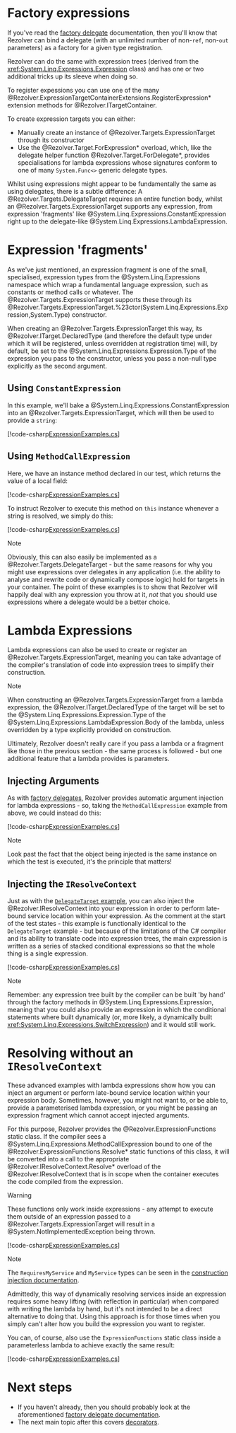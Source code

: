﻿# Factory expressions

If you've read the [factory delegate](delegates.md) documentation, then you'll know that Rezolver can bind a delegate (with an unlimited number of non-`ref`, non-`out`
parameters) as a factory for a given type registration.

Rezolver can do the same with expression trees (derived from the <xref:System.Linq.Expressions.Expression> class) and has one or two additional tricks up its sleeve when doing
so.

To register expessions you can use one of the many @Rezolver.ExpressionTargetContainerExtensions.RegisterExpression* extension methods for @Rezolver.ITargetContainer.

To create expression targets you can either:

- Manually create an instance of @Rezolver.Targets.ExpressionTarget through its constructor
- Use the @Rezolver.Target.ForExpression* overload, which, like the delegate helper function @Rezolver.Target.ForDelegate*, provides specialisations for lambda expressions whose
signatures conform to one of many `System.Func<>` generic delegate types.

Whilst using expressions might appear to be fundamentally the same as using delegates, there is a subtle difference:  A @Rezolver.Targets.DelegateTarget requires 
an entire function body, whilst an @Rezolver.Targets.ExpressionTarget supports any expression, from expression 'fragments' like @System.Linq.Expressions.ConstantExpression 
right up to the delegate-like @System.Linq.Expressions.LambdaExpression.

# Expression 'fragments'

As we've just mentioned, an expression fragment is one of the small, specialised, expression types from the @System.Linq.Expressions namespace which wrap a fundamental 
language expression, such as constants or method calls or whatever.  The @Rezolver.Targets.ExpressionTarget supports these through its 
@Rezolver.Targets.ExpressionTarget.%23ctor(System.Linq.Expressions.Expression,System.Type) constructor.

When creating an @Rezolver.Targets.ExpressionTarget this way, its @Rezolver.ITarget.DeclaredType (and therefore the default type under which it will be registered, unless
overridden at registration time) will, by default, be set to the @System.Linq.Expressions.Expression.Type of the expression you pass to the constructor, unless you pass a 
non-null type explicitly as the second argument.

## Using `ConstantExpression`

In this example, we'll bake a @System.Linq.Expressions.ConstantExpression into an @Rezolver.Targets.ExpressionTarget, which will then be used to provide a `string`:

[!code-csharp[ExpressionExamples.cs](../../../../test/Rezolver.Tests.Examples/ExpressionExamples.cs#example1)]

## Using `MethodCallExpression`

Here, we have an instance method declared in our test, which returns the value of a local field:

[!code-csharp[ExpressionExamples.cs](../../../../test/Rezolver.Tests.Examples/ExpressionExamples.cs#example2a)]

To instruct Rezolver to execute this method on `this` instance whenever a string is resolved, we simply do this:

[!code-csharp[ExpressionExamples.cs](../../../../test/Rezolver.Tests.Examples/ExpressionExamples.cs#example2b)]

> [!NOTE]
> Obviously, this can also easily be implemented as a @Rezolver.Targets.DelegateTarget - but the same reasons for why you might use expressions over delegates in
> any application (i.e. the ability to analyse and rewrite code or dynamically compose logic) hold for targets in your container.  The point of these examples is to show
> that Rezolver will happily deal with any expression you throw at it, *not* that you should use expressions where a delegate would be a better choice.

# Lambda Expressions

Lambda expressions can also be used to create or register an @Rezolver.Targets.ExpressionTarget, meaning you can take advantage of the compiler's translation of code 
into expression trees to simplify their construction.

> [!NOTE]
> When constructing an @Rezolver.Targets.ExpressionTarget from a lambda expression, the @Rezolver.ITarget.DeclaredType of the target will be set to the
> @System.Linq.Expressions.Expression.Type of the @System.Linq.Expressions.LambdaExpression.Body of the lambda, unless overridden by a type explicitly provided on construction.

Ultimately, Rezolver doesn't really care if you pass a lambda or a fragment like those in the previous section - the same process is followed - but one additional feature
that a lambda provides is parameters.

## Injecting Arguments

As with [factory delegates](delegates.md), Rezolver provides automatic argument injection for lambda expressions - so, taking the `MethodCallExpression` example from
above, we could instead do this:

[!code-csharp[ExpressionExamples.cs](../../../../test/Rezolver.Tests.Examples/ExpressionExamples.cs#example3)]

> [!NOTE]
> Look past the fact that the object being injected is the same instance on which the test is executed, it's the principle that matters!

## Injecting the `IResolveContext`

Just as with the [`DelegateTarget` example](delegates.md#injecting-rezolveriresolvecontext), you can also inject the @Rezolver.IResolveContext into your expression in order
to perform late-bound service location within your expression.  As the comment at the start of the test states - this example is functionally identical to the `DelegateTarget`
example - but because of the limitations of the C# compiler and its ability to translate code into expression trees, the main expression is written as a series of stacked 
conditional expressions so that the whole thing is a single expression.

[!code-csharp[ExpressionExamples.cs](../../../../test/Rezolver.Tests.Examples/ExpressionExamples.cs#example4)]

> [!NOTE]
> Remember: any expression tree built by the compiler can be built 'by hand' through the factory methods in @System.Linq.Expressions.Expression, meaning that 
> you could also provide an expression in which the conditional statements where built dynamically (or, more likely, a dynamically built 
> <xref:System.Linq.Expressions.SwitchExpression>) and it would still work.

# Resolving without an `IResolveContext`

These advanced examples with lambda expressions show how you can inject an argument or perform late-bound service location within your expression body.  Sometimes, however,
you might not want to, or be able to, provide a parameterised lambda expression, or you might be passing an expression fragment which cannot accept
injected arguments.

For this purpose, Rezolver provides the @Rezolver.ExpressionFunctions static class.  If the compiler sees a @System.Linq.Expressions.MethodCallExpression bound to one of 
the @Rezolver.ExpressionFunctions.Resolve* static functions of this class, it will be converted into a call to the appropriate @Rezolver.IResolveContext.Resolve* overload of the 
@Rezolver.IResolveContext that is in scope when the container executes the code compiled from the expression.

> [!WARNING]
> These functions only work inside expressions - any attempt to execute them outside of an expression passed to a @Rezolver.Targets.ExpressionTarget will result in 
> a @System.NotImplementedException being thrown.

[!code-csharp[ExpressionExamples.cs](../../../../test/Rezolver.Tests.Examples/ExpressionExamples.cs#example5)]

> [!NOTE]
> The `RequiresMyService` and `MyService` types can be seen in the [construction injection documentation](constructor-injection/index.md#example---injected-class).

Admittedly, this way of dynamically resolving services inside an expression requires some heavy lifting (with reflection in particular) when compared with writing the lambda 
by hand, but it's not intended to be a direct alternative to doing that.  Using this approach is for those times when you simply can't alter how you build the expression
you want to register.

You can, of course, also use the `ExpressionFunctions` static class inside a parameterless lambda to achieve exactly the same result:

[!code-csharp[ExpressionExamples.cs](../../../../test/Rezolver.Tests.Examples/ExpressionExamples.cs#example6)]

# Next steps

- If you haven't already, then you should probably look at the aforementioned [factory delegate documentation](delegates.md).
- The next main topic after this covers [decorators](decorators.md).